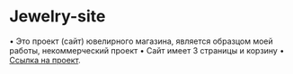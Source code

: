 # Jewelry-site

•	Это проект (сайт) ювелирного магазина, является образцом моей работы, некоммерческий проект
•	Сайт имеет 3 страницы и корзину
•	[Ссылка на проект](https://yuliaalekhina.github.io/Jewelry-site/dist/index.html).
